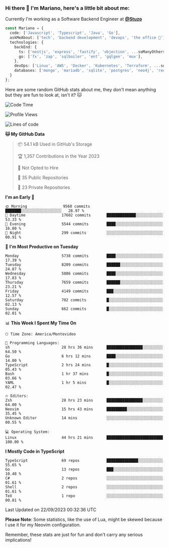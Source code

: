 ### Hi there 👋 I'm Mariano, here's a little bit about me:

Currently I'm working as a Software Backend Engineer at [**@Stuzo**](https://www.stuzo.com/)

```ts
const Mariano = {
  code: ['Javascript', 'Typescript', 'Java', 'Go'],
  askMeAbout: ['tech', 'backend development', 'devops', 'the office 💼'],
  technologies: {
    backEnd: {
      ts: ['nestjs', 'express', 'fastify', 'objection', ...soManyOthersFrameworks],
      go: ['fx', 'zap', 'sqlboiler', 'ent', 'gqlgen', 'mux'],
    },
    devOps: ['Linux', 'AWS', 'Docker', 'Kubernetes', 'Terraform', ...soManyOthersTools],
    databases: ['mongo', 'mariadb', 'sqlite', 'postgres', 'neo4j', 'redis', ...],
  }
};
```

Here are some random GitHub stats about me, they don't mean anything but they are fun to look at, isn't it? 🐱

<!--START_SECTION:waka-->
![Code Time](http://img.shields.io/badge/Code%20Time-1%2C255%20hrs%2042%20mins-blue)

![Profile Views](http://img.shields.io/badge/Profile%20Views-0-blue)

![Lines of code](https://img.shields.io/badge/From%20Hello%20World%20I%27ve%20Written-11.2%20million%20lines%20of%20code-blue)

**🐱 My GitHub Data** 

> 📦 54.1 kB Used in GitHub's Storage 
 > 
> 🏆 1,357 Contributions in the Year 2023
 > 
> 🚫 Not Opted to Hire
 > 
> 📜 35 Public Repositories 
 > 
> 🔑 23 Private Repositories 
 > 
**I'm an Early 🐤** 

```text
🌞 Morning                9560 commits        ███████░░░░░░░░░░░░░░░░░░   28.97 % 
🌆 Daytime                17602 commits       █████████████░░░░░░░░░░░░   53.33 % 
🌃 Evening                5544 commits        ████░░░░░░░░░░░░░░░░░░░░░   16.80 % 
🌙 Night                  299 commits         ░░░░░░░░░░░░░░░░░░░░░░░░░   00.91 % 
```
📅 **I'm Most Productive on Tuesday** 

```text
Monday                   5738 commits        ████░░░░░░░░░░░░░░░░░░░░░   17.39 % 
Tuesday                  8209 commits        ██████░░░░░░░░░░░░░░░░░░░   24.87 % 
Wednesday                5886 commits        ████░░░░░░░░░░░░░░░░░░░░░   17.83 % 
Thursday                 7659 commits        ██████░░░░░░░░░░░░░░░░░░░   23.21 % 
Friday                   4149 commits        ███░░░░░░░░░░░░░░░░░░░░░░   12.57 % 
Saturday                 702 commits         █░░░░░░░░░░░░░░░░░░░░░░░░   02.13 % 
Sunday                   662 commits         █░░░░░░░░░░░░░░░░░░░░░░░░   02.01 % 
```


📊 **This Week I Spent My Time On** 

```text
🕑︎ Time Zone: America/Montevideo

💬 Programming Languages: 
sh                       28 hrs 36 mins      ████████████████░░░░░░░░░   64.50 % 
Go                       6 hrs 12 mins       ████░░░░░░░░░░░░░░░░░░░░░   14.00 % 
TypeScript               2 hrs 24 mins       █░░░░░░░░░░░░░░░░░░░░░░░░   05.43 % 
Bash                     1 hr 37 mins        █░░░░░░░░░░░░░░░░░░░░░░░░   03.66 % 
YAML                     1 hr 5 mins         █░░░░░░░░░░░░░░░░░░░░░░░░   02.47 % 

🔥 Editors: 
Zsh                      28 hrs 23 mins      ████████████████░░░░░░░░░   64.00 % 
Neovim                   15 hrs 43 mins      █████████░░░░░░░░░░░░░░░░   35.45 % 
Unknown Editor           14 mins             ░░░░░░░░░░░░░░░░░░░░░░░░░   00.55 % 

💻 Operating System: 
Linux                    44 hrs 21 mins      █████████████████████████   100.00 % 
```

**I Mostly Code in TypeScript** 

```text
TypeScript               69 repos            ██████████████░░░░░░░░░░░   55.65 % 
Go                       13 repos            ███░░░░░░░░░░░░░░░░░░░░░░   10.48 % 
C#                       2 repos             ░░░░░░░░░░░░░░░░░░░░░░░░░   01.61 % 
Shell                    2 repos             ░░░░░░░░░░░░░░░░░░░░░░░░░   01.61 % 
TeX                      1 repo              ░░░░░░░░░░░░░░░░░░░░░░░░░   00.81 % 
```




 Last Updated on 22/09/2023 00:32:36 UTC
<!--END_SECTION:waka-->

**Please Note**: Some statistics, like the use of Lua, might be skewed because I use it for my Neovim configuration.

Remember, these stats are just for fun and don't carry any serious implications!
